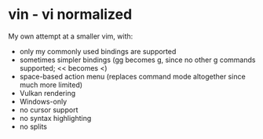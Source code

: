 # vin - vi normalized

My own attempt at a smaller vim, with:
- only my commonly used bindings are supported
- sometimes simpler bindings (gg becomes g, since no other g commands supported; << becomes <)
- space-based action menu (replaces command mode altogether since much more limited)
- Vulkan rendering
- Windows-only
- no cursor support
- no syntax highlighting
- no splits
